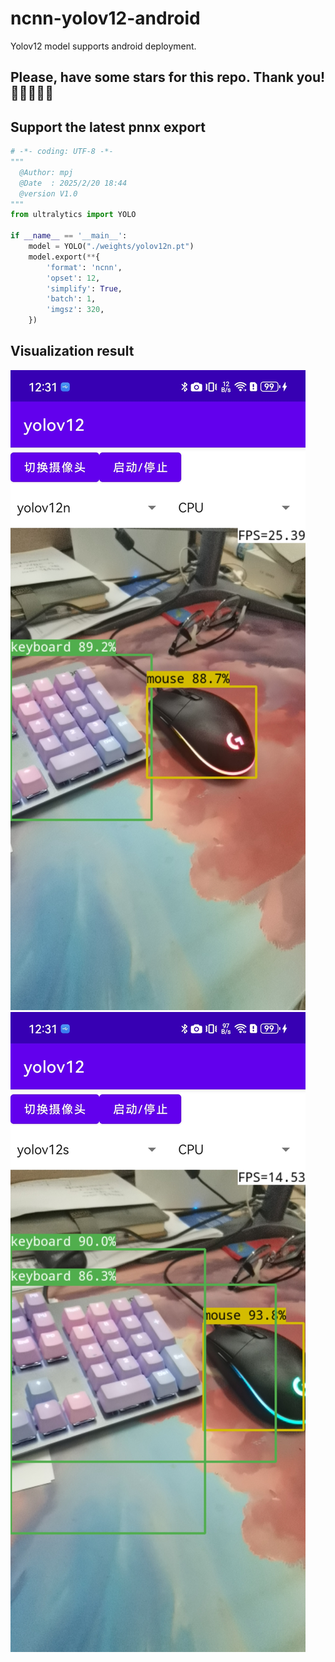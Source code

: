 # ncnn-yolov12-android
Yolov12 model supports android deployment.

## Please, have some stars for this repo. Thank you! 🌟🌟🌟🌟🌟

## Support the latest pnnx export
```python
# -*- coding: UTF-8 -*-
"""
  @Author: mpj
  @Date  : 2025/2/20 18:44
  @version V1.0
"""
from ultralytics import YOLO

if __name__ == '__main__':
    model = YOLO("./weights/yolov12n.pt")
    model.export(**{
        'format': 'ncnn',
        'opset': 12,
        'simplify': True,
        'batch': 1,
        'imgsz': 320,
    })

```

## Visualization result
![v12n.jpg](.assets/v12n.jpg)
![v12s.jpg](.assets/v12s.jpg)
